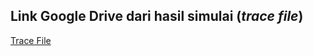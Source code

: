 ## Link Google Drive dari hasil simulai (_trace file_)
[Trace File](https://drive.google.com/drive/folders/1fL2lYufRjc3TT2TJAGfW4BwZN54J_xS3?usp=sharing)
